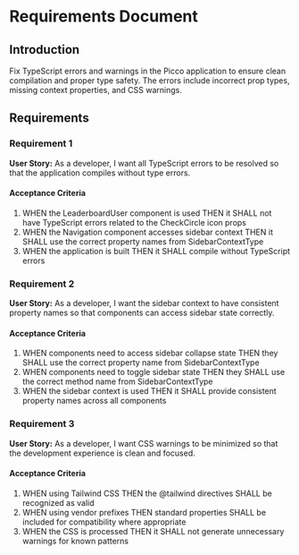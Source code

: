 # Requirements Document

## Introduction

Fix TypeScript errors and warnings in the Picco application to ensure clean compilation and proper type safety. The errors include incorrect prop types, missing context properties, and CSS warnings.

## Requirements

### Requirement 1

**User Story:** As a developer, I want all TypeScript errors to be resolved so that the application compiles without type errors.

#### Acceptance Criteria

1. WHEN the LeaderboardUser component is used THEN it SHALL not have TypeScript errors related to the CheckCircle icon props
2. WHEN the Navigation component accesses sidebar context THEN it SHALL use the correct property names from SidebarContextType
3. WHEN the application is built THEN it SHALL compile without TypeScript errors

### Requirement 2

**User Story:** As a developer, I want the sidebar context to have consistent property names so that components can access sidebar state correctly.

#### Acceptance Criteria

1. WHEN components need to access sidebar collapse state THEN they SHALL use the correct property name from SidebarContextType
2. WHEN components need to toggle sidebar state THEN they SHALL use the correct method name from SidebarContextType
3. WHEN the sidebar context is used THEN it SHALL provide consistent property names across all components

### Requirement 3

**User Story:** As a developer, I want CSS warnings to be minimized so that the development experience is clean and focused.

#### Acceptance Criteria

1. WHEN using Tailwind CSS THEN the @tailwind directives SHALL be recognized as valid
2. WHEN using vendor prefixes THEN standard properties SHALL be included for compatibility where appropriate
3. WHEN the CSS is processed THEN it SHALL not generate unnecessary warnings for known patterns